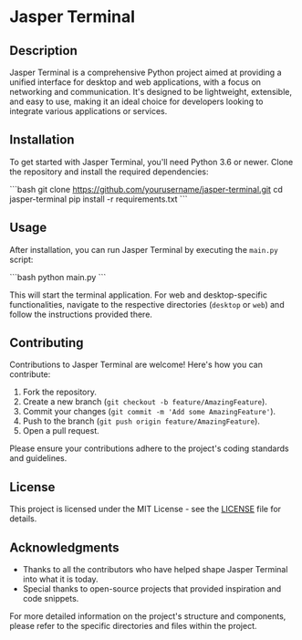 # Jasper Terminal

## Description

Jasper Terminal is a comprehensive Python project aimed at providing a unified interface for desktop and web applications, with a focus on networking and communication. It's designed to be lightweight, extensible, and easy to use, making it an ideal choice for developers looking to integrate various applications or services.

## Installation

To get started with Jasper Terminal, you'll need Python 3.6 or newer. Clone the repository and install the required dependencies:

\```bash
git clone https://github.com/yourusername/jasper-terminal.git
cd jasper-terminal
pip install -r requirements.txt
\```

## Usage

After installation, you can run Jasper Terminal by executing the `main.py` script:

\```bash
python main.py
\```

This will start the terminal application. For web and desktop-specific functionalities, navigate to the respective directories (`desktop` or `web`) and follow the instructions provided there.

## Contributing

Contributions to Jasper Terminal are welcome! Here's how you can contribute:

1. Fork the repository.
2. Create a new branch (`git checkout -b feature/AmazingFeature`).
3. Commit your changes (`git commit -m 'Add some AmazingFeature'`).
4. Push to the branch (`git push origin feature/AmazingFeature`).
5. Open a pull request.

Please ensure your contributions adhere to the project's coding standards and guidelines.

## License

This project is licensed under the MIT License - see the [LICENSE](LICENSE) file for details.

## Acknowledgments

- Thanks to all the contributors who have helped shape Jasper Terminal into what it is today.
- Special thanks to open-source projects that provided inspiration and code snippets.

For more detailed information on the project's structure and components, please refer to the specific directories and files within the project.